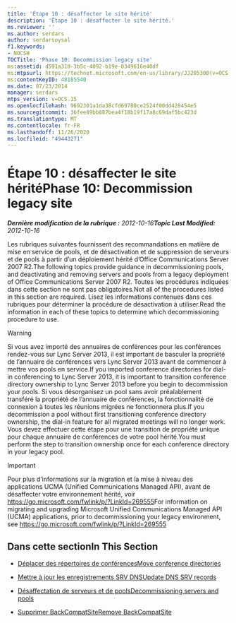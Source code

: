 ```yaml
---
title: 'Étape 10 : désaffecter le site hérité'
description: 'Étape 10 : désaffecter le site hérité.'
ms.reviewer: ''
ms.author: serdars
author: serdarsoysal
f1.keywords:
- NOCSH
TOCTitle: 'Phase 10: Decommission legacy site'
ms:assetid: d591a310-3b5c-4092-b19e-0349616e40df
ms:mtpsurl: https://technet.microsoft.com/en-us/library/JJ205300(v=OCS.15)
ms:contentKeyID: 48185540
ms.date: 07/23/2014
manager: serdars
mtps_version: v=OCS.15
ms.openlocfilehash: 9692301a1da38cfd69780ce2524f00dd428454e5
ms.sourcegitcommit: 36fee89bb887bea4f18b19f17a8c69daf5bc423d
ms.translationtype: MT
ms.contentlocale: fr-FR
ms.lasthandoff: 11/26/2020
ms.locfileid: "49443271"
---
```

# <a name="phase-10-decommission-legacy-site"></a><span data-ttu-id="d8630-103">Étape 10 : désaffecter le site hérité</span><span class="sxs-lookup"><span data-stu-id="d8630-103">Phase 10: Decommission legacy site</span></span>

<div data-xmlns="http://www.w3.org/1999/xhtml">

<div class="topic" data-xmlns="http://www.w3.org/1999/xhtml" data-msxsl="urn:schemas-microsoft-com:xslt" data-cs="https://msdn.microsoft.com/">

<div data-asp="https://msdn2.microsoft.com/asp">



</div>

<div id="mainSection">

<div id="mainBody"><span data-ttu-id="d8630-104">

<span> </span></span><span class="sxs-lookup"><span data-stu-id="d8630-104">

<span> </span></span></span>

<span data-ttu-id="d8630-105">_**Dernière modification de la rubrique :** 2012-10-16_</span><span class="sxs-lookup"><span data-stu-id="d8630-105">_**Topic Last Modified:** 2012-10-16_</span></span>

<span data-ttu-id="d8630-106">Les rubriques suivantes fournissent des recommandations en matière de mise en service de pools, et de désactivation et de suppression de serveurs et de pools à partir d’un déploiement hérité d’Office Communications Server 2007 R2.</span><span class="sxs-lookup"><span data-stu-id="d8630-106">The following topics provide guidance in decommissioning pools, and deactivating and removing servers and pools from a legacy deployment of Office Communications Server 2007 R2.</span></span> <span data-ttu-id="d8630-107">Toutes les procédures indiquées dans cette section ne sont pas obligatoires.</span><span class="sxs-lookup"><span data-stu-id="d8630-107">Not all of the procedures listed in this section are required.</span></span> <span data-ttu-id="d8630-108">Lisez les informations contenues dans ces rubriques pour déterminer la procédure de désactivation à utiliser.</span><span class="sxs-lookup"><span data-stu-id="d8630-108">Read the information in each of these topics to determine which decommissioning procedure to use.</span></span>

<div>


> [!WARNING]  
> <span data-ttu-id="d8630-109">Si vous avez importé des annuaires de conférences pour les conférences rendez-vous sur Lync Server 2013, il est important de basculer la propriété de l’annuaire de conférences vers Lync Server 2013 avant de commencer à mettre vos pools en service.</span><span class="sxs-lookup"><span data-stu-id="d8630-109">If you imported conference directories for dial-in conferencing to Lync Server 2013, it is important to transition conference directory ownership to Lync Server 2013 before you begin to decommission your pools.</span></span> <span data-ttu-id="d8630-110">Si vous désorganisez un pool sans avoir préalablement transféré la propriété de l’annuaire de conférences, la fonctionnalité de connexion à toutes les réunions migrées ne fonctionnera plus.</span><span class="sxs-lookup"><span data-stu-id="d8630-110">If you decommission a pool without first transitioning conference directory ownership, the dial-in feature for all migrated meetings will no longer work.</span></span> <span data-ttu-id="d8630-111">Vous devez effectuer cette étape pour une transition de propriété unique pour chaque annuaire de conférences de votre pool hérité.</span><span class="sxs-lookup"><span data-stu-id="d8630-111">You must perform the step to transition ownership once for each conference directory in your legacy pool.</span></span>



</div>

<div>


> [!IMPORTANT]  
> <span data-ttu-id="d8630-112">Pour plus d’informations sur la migration et la mise à niveau des applications UCMA (Unified Communications Managed API), avant de désaffecter votre environnement hérité, voir <A href="https://go.microsoft.com/fwlink/p/?linkid=269555">https://go.microsoft.com/fwlink/p/?LinkId=269555</A></span><span class="sxs-lookup"><span data-stu-id="d8630-112">For information on migrating and upgrading Microsoft Unified Communications Managed API (UCMA) applications, prior to decommissioning your legacy environment, see <A href="https://go.microsoft.com/fwlink/p/?linkid=269555">https://go.microsoft.com/fwlink/p/?LinkId=269555</A></span></span>



</div>

<div>

## <a name="in-this-section"></a><span data-ttu-id="d8630-113">Dans cette section</span><span class="sxs-lookup"><span data-stu-id="d8630-113">In This Section</span></span>

  - [<span data-ttu-id="d8630-114">Déplacer des répertoires de conférences</span><span class="sxs-lookup"><span data-stu-id="d8630-114">Move conference directories</span></span>](move-conference-directories.md)

  - [<span data-ttu-id="d8630-115">Mettre à jour les enregistrements SRV DNS</span><span class="sxs-lookup"><span data-stu-id="d8630-115">Update DNS SRV records</span></span>](update-dns-srv-records.md)

  - [<span data-ttu-id="d8630-116">Désaffectation de serveurs et de pools</span><span class="sxs-lookup"><span data-stu-id="d8630-116">Decommissioning servers and pools</span></span>](decommissioning-servers-and-pools.md)

  - [<span data-ttu-id="d8630-117">Supprimer BackCompatSite</span><span class="sxs-lookup"><span data-stu-id="d8630-117">Remove BackCompatSite</span></span>](remove-backcompatsite.md)

<span data-ttu-id="d8630-118"></div>

</div>

<span> </span>

</div>

</div>

</span><span class="sxs-lookup"><span data-stu-id="d8630-118"></div>

</div>

<span> </span>

</div>

</div>

</span></span></div>

